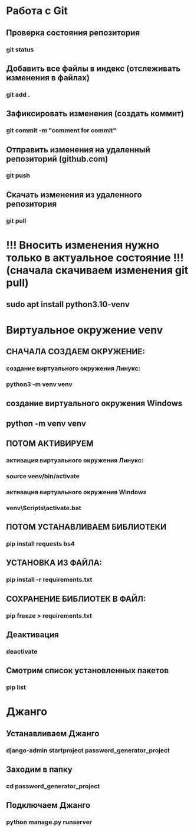 # Работа с Git

## Проверка состояния репозитория
### git status

## Добавить все файлы в индекс (отслеживать изменения в файлах)
### git add .

## Зафиксировать изменения (создать коммит)
### git commit -m "comment for commit"

## Отправить изменения на удаленный репозиторий (github.com)
### git push

## Скачать изменения из удаленного репозитория
### git pull

# !!! Вносить изменения нужно только в актуальное состояние !!! (сначала скачиваем изменения git pull)


## sudo apt install python3.10-venv

# Виртуальное окружение venv 
## СНАЧАЛА СОЗДАЕМ ОКРУЖЕНИЕ:
### создание виртуального окружения Линукс:
### python3 -m venv venv

## создание виртуального окружения Windows
## python -m venv venv

## ПОТОМ АКТИВИРУЕМ
### активация виртуального окружения Линукс:
### source venv/bin/activate

### активация виртуального окружения Windows
### venv\Scripts\activate.bat

## ПОТОМ УСТАНАВЛИВАЕМ БИБЛИОТЕКИ
### pip install requests bs4

## УСТАНОВКА ИЗ ФАЙЛА:
### pip install -r requirements.txt

## СОХРАНЕНИЕ БИБЛИОТЕК В ФАЙЛ:
### pip freeze > requirements.txt

## Деактивация
### deactivate

## Смотрим список установленных пакетов
### pip list

# Джанго
## Устанавливаем Джанго
### django-admin startproject password_generator_project

## Заходим в папку
### cd password_generator_project

## Подключаем Джанго
### python manage.py runserver
